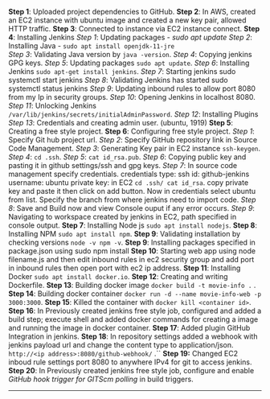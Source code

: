 **Step 1**: Uploaded project dependencies to GitHub.
**Step 2**: In AWS, created an EC2 instance with ubuntu image and created a new key pair, allowed HTTP traffic.
**Step 3**: Connected to instance via EC2 instance connect.
**Step 4**: Installing Jenkins
         *Step 1*: Updating packages - *sudo apt update*
         *Step 2*: Installing Java - `sudo apt install openjdk-11-jre`  
         *Step 3*: Validating Java version by `java -version`.
         *Step 4*: Copying jenkins GPG keys.
         *Step 5*:  Updating packages `sudo apt update`.
         *Step 6*:  Installing Jenkins `sudo apt-get install jenkins`.
         *Step 7*: Starting jenkins sudo systemctl start jenkins
         *Step 8*: Validating Jenkins has started sudo systemctl status jenkins
         *Step 9*: Updating inbound rules to allow port 8080 from my Ip in security groups.
         *Step 10*: Opening Jenkins in localhost 8080.
        *Step 11*:  Unlocking Jenkins `/var/lib/jenkins/secrets/initialAdminPassword`.
        *Step 12*: Installing Plugins
        *Step 13*: Credentials and creating admin user.  (ubuntu, 1919)
**Step 5**: Creating a  free style project.
**Step 6**: Configuring free style project.
        *Step 1*:  Specify Git hub project url.
        *Step 2*: Specify GitHub repository link in Source Code Management.
        *Step 3*:  Generating Key pair in EC2 instance `ssh-keygen`.
        *Step 4*: `cd .ssh`.
        *Step 5*: `cat id_rsa.pub`. 
        *Step 6*: Copying public key and pasting it in github settings/ssh and gpg keys.
        *Step 7*: In source code management specify credentials.
                    credentials type: ssh
                    id: github-jenkins
                    username: ubuntu
                    private key: in EC2 `cd .ssh/ cat id_rsa`. copy private key and paste it then click on add button.
                    Now in credentials select ubuntu from list.
                    Specify the branch from where jenkins need to import code.
        *Step 8*: Save and Build now and view Console ouput if any error occurs.
        *Step 9*: Navigating to workspace created by jenkins in EC2, path specified in console output.
**Step 7**: Installing Node js `sudo apt install nodejs`.
**Step 8**: Installing NPM `sudo apt install npm`.
**Step 9**: Validating installation by checking versions `node -v npm -v`.
**Step 9**:  Installing packages specified in package.json using sudo npm install
**Step 10**: Starting web app using node filename.js and then edit inbound rules in ec2 security group and add port in inbound rules then open port with ec2 ip address.
**Step 11**: Installing Docker `sudo apt install docker.io`.
**Step 12**: Creating and writing Dockerfile.
**Step 13**: Building docker image `docker build -t movie-info .` .
**Step 14**: Building docker container `docker run -d --name movie-info-web -p 3000:3000`.
**Step 15**: Killed the container with `docker kill <container id>`.
**Step 16**: In Previously created jenkins free style job, configured and added a build step; execute shell and added docker commands for creating a image and running the image in docker container.
**Step 17**: Added plugin GitHub Integration in jenkins.
**Step 18**: In repository settings added a webhook with jenkins payload url and change the content type to application/json. `http://<ip address>:8080/github-webhook/` .``
**Step 19:** Changed EC2 inboud rule settings port 8080 to anywhere IPv4 for git to access jenkins.
**Step 20**: In Previously created jenkins free style job, configure and enable *GitHub hook trigger for GITScm polling* in build triggers.
****
         
                     